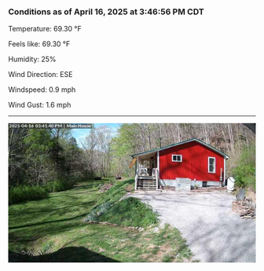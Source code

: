 ### Conditions as of April 16, 2025 at 3:46:56 PM CDT 

Temperature: 69.30 &deg;F

Feels like: 69.30 &deg;F

Humidity: 25%

Wind Direction: ESE

Windspeed: 0.9 mph

Wind Gust: 1.6 mph

---

<img src="./images/latest.jpeg"/>

